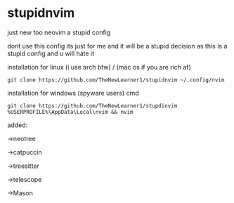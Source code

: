 # stupidnvim

just new too neovim a stupid config

dont use this config its just for me and it will be a stupid decision as this is a stupid config and u will hate it


installation for linux (i use arch btw) / (mac os if you are rich af) 
```
git clone https://github.com/TheNewLearner1/stupidnvim ~/.config/nvim
```

installation for windows (spyware users) cmd
```
git clone https://github.com/TheNewLearner1/stupdinvim %USERPROFILE%\AppData\Local\nvim && nvim
```

added:

->neotree

->catpuccin

->treesitter

->telescope

->Mason


